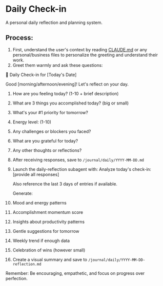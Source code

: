 # Daily Check-in

A personal daily reflection and planning system.

## Process:

1. First, understand the user's context by reading [CLAUDE.md](http://claude.md/) or any
personal/business files to personalize the greeting and understand
their work.
2. Greet them warmly and ask these questions:

🌅 Daily Check-in for [Today's Date]

Good [morning/afternoon/evening]! Let's reflect on your day.

1. How are you feeling today? (1-10 + brief description)
2. What are 3 things you accomplished today? (big or small)
3. What's your #1 priority for tomorrow?
4. Energy level: (1-10)
5. Any challenges or blockers you faced?
6. What are you grateful for today?
7. Any other thoughts or reflections?
8. After receiving responses, save to
`/journal/daily/YYYY-MM-DD.md`
9. Launch the daily-reflection subagent with:
Analyze today's check-in:
[provide all responses]
    
    Also reference the last 3 days of entries if available.
    
    Generate:
    
10. Mood and energy patterns
11. Accomplishment momentum score
12. Insights about productivity patterns
13. Gentle suggestions for tomorrow
14. Weekly trend if enough data
15. Celebration of wins (however small)
16. Create a visual summary and save to
`/journal/daily/YYYY-MM-DD-reflection.md`

Remember: Be encouraging, empathetic, and focus on progress over
perfection.
